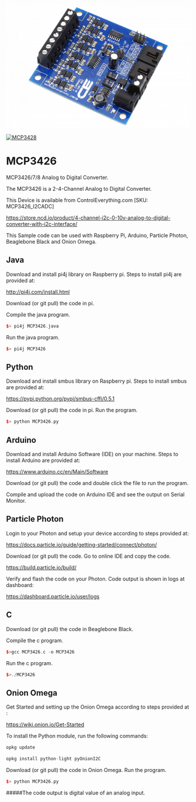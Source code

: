 [![MCP3428](MCP3428_0-10V_ADC_4CH.png)](https://store.ncd.io/product/4-channel-i2c-0-10v-analog-to-digital-converter-with-i2c-interface/)

[![MCP3428](MCP3426_I2CADC.png)](https://store.ncd.io/product/mcp3426-16-bit-2-channel-analog-to-digital-converter-i2c-mini-module/)

# MCP3426
MCP3426/7/8 Analog to Digital Converter.

The MCP3426 is a 2-4-Channel Analog to Digital Converter.

This Device is available from ControlEverything.com [SKU: MCP3426_I2CADC]

https://store.ncd.io/product/4-channel-i2c-0-10v-analog-to-digital-converter-with-i2c-interface/

This Sample code can be used with Raspberry Pi, Arduino, Particle Photon, Beaglebone Black and Onion Omega.

## Java
Download and install pi4j library on Raspberry pi. Steps to install pi4j are provided at:

http://pi4j.com/install.html

Download (or git pull) the code in pi.

Compile the java program.
```cpp
$> pi4j MCP3426.java
```

Run the java program.
```cpp
$> pi4j MCP3426
```

## Python
Download and install smbus library on Raspberry pi. Steps to install smbus are provided at:

https://pypi.python.org/pypi/smbus-cffi/0.5.1

Download (or git pull) the code in pi. Run the program.

```cpp
$> python MCP3426.py
```

## Arduino
Download and install Arduino Software (IDE) on your machine. Steps to install Arduino are provided at:

https://www.arduino.cc/en/Main/Software

Download (or git pull) the code and double click the file to run the program.

Compile and upload the code on Arduino IDE and see the output on Serial Monitor.


## Particle Photon

Login to your Photon and setup your device according to steps provided at:

https://docs.particle.io/guide/getting-started/connect/photon/

Download (or git pull) the code. Go to online IDE and copy the code.

https://build.particle.io/build/

Verify and flash the code on your Photon. Code output is shown in logs at dashboard:

https://dashboard.particle.io/user/logs


## C 

Download (or git pull) the code in Beaglebone Black.

Compile the c program.
```cpp
$>gcc MCP3426.c -o MCP3426
```
Run the c program.
```cpp
$>./MCP3426
```

## Onion Omega

Get Started and setting up the Onion Omega according to steps provided at :

https://wiki.onion.io/Get-Started

To install the Python module, run the following commands:
```cpp
opkg update
```
```cpp
opkg install python-light pyOnionI2C
```

Download (or git pull) the code in Onion Omega. Run the program.

```cpp
$> python MCP3426.py
```

#####The code output is digital value of an analog input.
